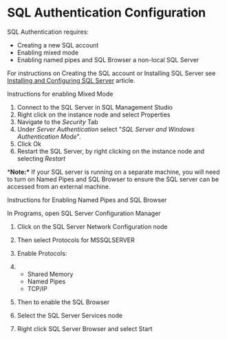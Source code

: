 # SQL Authentication Configuration



SQL Authentication requires:

- Creating a new SQL account
- Enabling mixed mode 
- Enabling named pipes and SQL Browser a non-local SQL Server

For instructions on Creating the SQL account or Installing SQL Server see [Installing and Configuring SQL Server](http://updates.thycotic.net/link.ashx?SSSqlServerHelp) article.
 
 Instructions for enabling Mixed Mode

1. Connect to the SQL Server in SQL Management Studio
1. Right click on the instance node and select Properties
1. Navigate to the *Security* Tab
1. Under *Server Authentication* select "*SQL Server and Windows Authentication Mode*".
1. Click Ok
1. Restart the SQL Server, by right clicking on the instance node and selecting *Restart*

***Note:\*** If your SQL server is running on a separate machine, you will need to turn on Named Pipes and SQL Browser to ensure the SQL server can be accessed from an external machine.

 

Instructions for Enabling Named Pipes and SQL Browser
 
 In Programs, open SQL Server Configuration Manager

1. Click on the SQL Server Network Configuration node

1. Then select Protocols for MSSQLSERVER

1. Enable Protocols:

1. - Shared  Memory
   - Named  Pipes
   - TCP/IP

1. Then to enable the SQL Browser

1. Select the SQL Server Services node

1. Right click SQL Server Browser and select Start

 